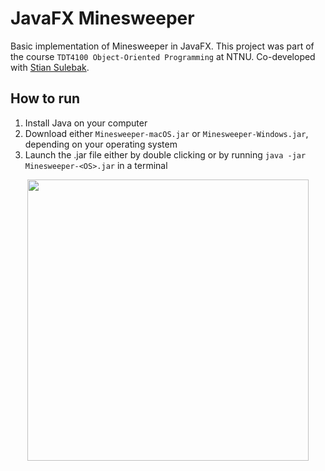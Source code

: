 # JavaFX Minesweeper

Basic implementation of Minesweeper in JavaFX. This project was part of the course `TDT4100 Object-Oriented Programming` at NTNU. Co-developed with [Stian Sulebak](https://github.com/stianjsu).

## How to run

1. Install Java on your computer
2. Download either `Minesweeper-macOS.jar` or `Minesweeper-Windows.jar`, depending on your operating system
3. Launch the .jar file either by double clicking or by running `java -jar Minesweeper-<OS>.jar` in a terminal


<p align="center">
    <img src="https://user-images.githubusercontent.com/30391413/116893531-5e46b800-ac31-11eb-9e46-f11c0a408102.png" width="450px">
</p>